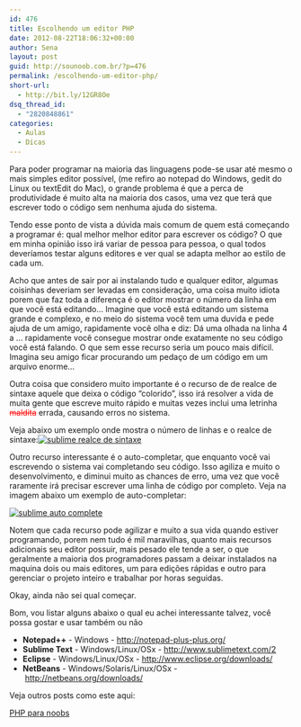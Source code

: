 ```yaml
---
id: 476
title: Escolhendo um editor PHP
date: 2012-08-22T18:06:32+00:00
author: Sena
layout: post
guid: http://sounoob.com.br/?p=476
permalink: /escolhendo-um-editor-php/
short-url:
  - http://bit.ly/12GR8Oe
dsq_thread_id:
  - "2820848861"
categories:
  - Aulas
  - Dicas
---
```

Para poder programar na maioria das linguagens pode-se usar até mesmo o mais simples editor possível, (me refiro ao notepad do Windows, gedit do Linux ou textEdit do Mac), o grande problema é que a perca de produtividade é muito alta na maioria dos casos, uma vez que terá que escrever todo o código sem nenhuma ajuda do sistema.

Tendo esse ponto de vista a dúvida mais comum de quem está começando a programar é: qual melhor melhor editor para escrever os código? O que em minha opinião isso irá variar de pessoa para pessoa, o qual todos deveríamos testar alguns editores e ver qual se adapta melhor ao estilo de cada um.<!--more-->

Acho que antes de sair por ai instalando tudo e qualquer editor, algumas coisinhas deveriam ser levadas em consideração, uma coisa muito idiota porem que faz toda a diferença é o editor mostrar o número da linha em que você está editando… Imagine que você está editando um sistema grande e complexo, e no meio do sistema você tem uma duvida e pede ajuda de um amigo, rapidamente você olha e diz: Dá uma olhada na linha 4 a … rapidamente você consegue mostrar onde exatamente no seu código você está falando. O que sem esse recurso seria um pouco mais difícil. Imagina seu amigo ficar procurando um pedaço de um código em um arquivo enorme…

Outra coisa que considero muito importante é o recurso de de realce de sintaxe aquele que deixa o código “colorido”, isso irá resolver a vida de muita gente que escreve muito rápido e muitas vezes inclui uma letrinha <del style="color: #ff0000;">maldita</del> errada, causando erros no sistema.

Veja abaixo um exemplo onde mostra o número de linhas e o realce de sintaxe:[<img class="aligncenter size-full wp-image-480" title="sublime realce de sintaxe" alt="sublime realce de sintaxe" src="./uploads/2012/08/sublime_realce-de-sintaxe.png" width="627" height="466" srcset="./uploads/2012/08/sublime_realce-de-sintaxe.png 627w, ./uploads/2012/08/sublime_realce-de-sintaxe-300x222.png 300w" sizes="(max-width: 627px) 100vw, 627px" />](./uploads/2012/08/sublime_realce-de-sintaxe.png)

Outro recurso interessante é o auto-completar, que enquanto você vai escrevendo o sistema vai completando seu código. Isso agiliza e muito o desenvolvimento, e diminui muito as chances de erro, uma vez que você raramente irá precisar escrever uma linha de código por completo. Veja na imagem abaixo um exemplo de auto-completar:

[<img class="aligncenter size-full wp-image-478" title="sublime auto complete" alt="sublime auto complete" src="./uploads/2012/08/sublime_auto-complete.png" width="627" height="466" srcset="./uploads/2012/08/sublime_auto-complete.png 627w, ./uploads/2012/08/sublime_auto-complete-300x222.png 300w" sizes="(max-width: 627px) 100vw, 627px" />](./uploads/2012/08/sublime_auto-complete.png)
  
Notem que cada recurso pode agilizar e muito a sua vida quando estiver programando, porem nem tudo é mil maravilhas, quanto mais recursos adicionais seu editor possuir, mais pesado ele tende a ser, o que geralmente a maioria dos programadores passam a deixar instalados na maquina dois ou mais editores, um para edições rápidas e outro para gerenciar o projeto inteiro e trabalhar por horas seguidas.

Okay, ainda não sei qual começar.

Bom, vou listar alguns abaixo o qual eu achei interessante talvez, você possa gostar e usar também ou não

  * **Notepad++** - Windows - <a title="Notepad++" href="http://notepad-plus-plus.org/" target="_blank">http://notepad-plus-plus.org/</a>
  * **Sublime Text** - Windows/Linux/OSx - <a title="Sublime" href="http://www.sublimetext.com/2" target="_blank">http://www.sublimetext.com/2</a>
  * **Eclipse** - Windows/Linux/OSx - <a title="Eclipse" href="http://www.eclipse.org/downloads/" target="_blank">http://www.eclipse.org/downloads/</a>
  * **NetBeans** - Windows/Solaris/Linux/OSx - <a title="NetBeans" href="http://netbeans.org/downloads/" target="_blank">http://netbeans.org/downloads/</a>

Veja outros posts como este aqui:
  
[PHP para noobs](./php-para-noobs/ "PHP para Noobs")